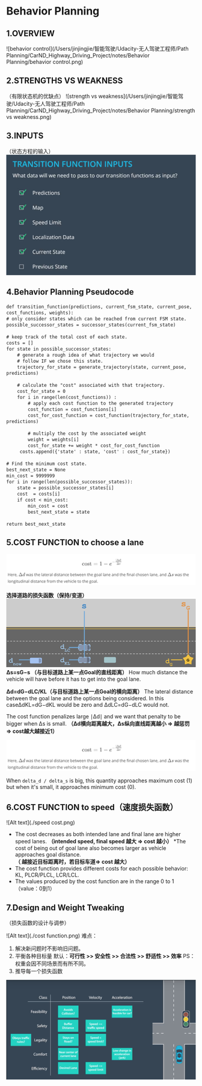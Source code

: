 # Behavior Planning

## 1.OVERVIEW
![behavior control](/Users/jinjingjie/智能驾驶/Udacity-无人驾驶工程师/Path Planning/CarND_Highway_Driving_Project/notes/Behavior Planning/behavior control.png)



## 2.STRENGTHS VS WEAKNESS

（有限状态机的优缺点）
![strength vs weakness](/Users/jinjingjie/智能驾驶/Udacity-无人驾驶工程师/Path Planning/CarND_Highway_Driving_Project/notes/Behavior Planning/strength vs weakness.png)



## 3.INPUTS

（状态方程的输入）
![Alt text](./inputs.png)



## 4.Behavior Planning Pseudocode

    def transition_function(predictions, current_fsm_state, current_pose, cost_functions, weights):
    # only consider states which can be reached from current FSM state.
    possible_successor_states = successor_states(current_fsm_state)
    
    # keep track of the total cost of each state.
    costs = []
    for state in possible_successor_states:
        # generate a rough idea of what trajectory we would
        # follow IF we chose this state.
        trajectory_for_state = generate_trajectory(state, current_pose, predictions)
    
        # calculate the "cost" associated with that trajectory.
        cost_for_state = 0
        for i in range(len(cost_functions)) :
            # apply each cost function to the generated trajectory
            cost_function = cost_functions[i]
            cost_for_cost_function = cost_function(trajectory_for_state, predictions)
    
            # multiply the cost by the associated weight
            weight = weights[i]
            cost_for_state += weight * cost_for_cost_function
         costs.append({'state' : state, 'cost' : cost_for_state})
    
    # Find the minimum cost state.
    best_next_state = None
    min_cost = 9999999
    for i in range(len(possible_successor_states)):
        state = possible_successor_states[i]
        cost  = costs[i]
        if cost < min_cost:
            min_cost = cost
            best_next_state = state 
    
    return best_next_state



## 5.COST FUNCTION to choose a lane

![Alt text](./cost.png)

**选择道路的损失函数（保持/变道）**
![Alt text](./choose.png)
**Δs=sG−s （与目标道路上某一点Goal的直线距离）**
How much distance the vehicle will have before it has to get into the goal lane.

**Δd=dG−dLC/KL（与目标道路上某一点Goal的横向距离）**
The lateral distance between the goal lane and the options being considered. In this caseΔdKL=dG−dKL would be zero and ΔdLC=dG−dLC would not.

The cost function penalizes large ∣Δd∣ and we want that penalty to be bigger when Δs is small.
**（Δd横向距离越大，Δs纵向直线距离越小 => 越惩罚 => cost越大越接近1）**

![Alt text](./cost.png)

When  `delta_d / delta_s` is big, this quantity approaches maximum cost (1) but when it's small, it approaches minimum cost (0).




## 6.COST FUNCTION to speed（速度损失函数）
![Alt text](./speed cost.png)
* The cost decreases as both intended lane and final lane are higher speed lanes.
**（intended speed, final speed 越大 => cost 越小）**
*The cost of being out of goal lane also becomes larger as vehicle approaches goal distance.
**（ 越接近目标距离时，若目标车道=> cost 越大）**
* The cost function provides different costs for each possible behavior: KL, PLCR/PLCL, LCR/LCL.
* The values produced by the cost function are in the range 0 to  1 （value：0到1）




## 7.Design and Weight Tweaking
（损失函数的设计与调参）

![Alt text](./cost function.png)
难点：

1. 解决新问题时不影响旧问题。
2. 平衡各种目标量
	默认：**可行性 >> 安全性 >> 合法性 >> 舒适性 >> 效率**
	PS：权重会因不同场景而有所不同。
3. 推导每一个损失函数

![Alt text](./difficults.png)

